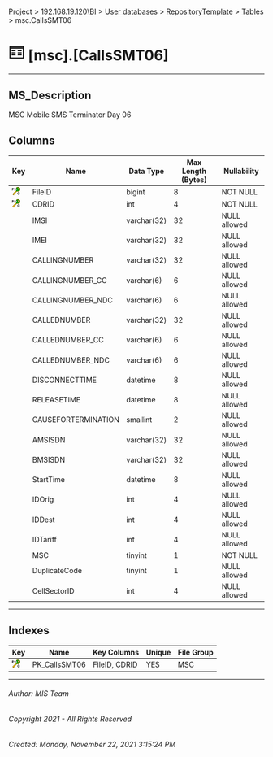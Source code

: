 #### 

[Project](../../../../index.md) > [192.168.19.120\\BI](../../../index.md) > [User databases](../../index.md) > [RepositoryTemplate](../index.md) > [Tables](Tables.md) > msc.CallsSMT06

# ![Tables](../../../../Images/Table32.png) [msc].[CallsSMT06]

---

## <a name="#description"></a>MS_Description

MSC Mobile SMS Terminator Day 06

## <a name="#columns"></a>Columns

| Key | Name | Data Type | Max Length (Bytes) | Nullability |
|---|---|---|---|---|
| [![Cluster Primary Key PK_CallsSMT06: FileID\CDRID](../../../../Images/pkcluster.png)](#indexes) | FileID | bigint | 8 | NOT NULL |
| [![Cluster Primary Key PK_CallsSMT06: FileID\CDRID](../../../../Images/pkcluster.png)](#indexes) | CDRID | int | 4 | NOT NULL |
|  | IMSI | varchar(32) | 32 | NULL allowed |
|  | IMEI | varchar(32) | 32 | NULL allowed |
|  | CALLINGNUMBER | varchar(32) | 32 | NULL allowed |
|  | CALLINGNUMBER_CC | varchar(6) | 6 | NULL allowed |
|  | CALLINGNUMBER_NDC | varchar(6) | 6 | NULL allowed |
|  | CALLEDNUMBER | varchar(32) | 32 | NULL allowed |
|  | CALLEDNUMBER_CC | varchar(6) | 6 | NULL allowed |
|  | CALLEDNUMBER_NDC | varchar(6) | 6 | NULL allowed |
|  | DISCONNECTTIME | datetime | 8 | NULL allowed |
|  | RELEASETIME | datetime | 8 | NULL allowed |
|  | CAUSEFORTERMINATION | smallint | 2 | NULL allowed |
|  | AMSISDN | varchar(32) | 32 | NULL allowed |
|  | BMSISDN | varchar(32) | 32 | NULL allowed |
|  | StartTime | datetime | 8 | NULL allowed |
|  | IDOrig | int | 4 | NULL allowed |
|  | IDDest | int | 4 | NULL allowed |
|  | IDTariff | int | 4 | NULL allowed |
|  | MSC | tinyint | 1 | NOT NULL |
|  | DuplicateCode | tinyint | 1 | NULL allowed |
|  | CellSectorID | int | 4 | NULL allowed |


---

## <a name="#indexes"></a>Indexes

| Key | Name | Key Columns | Unique | File Group |
|---|---|---|---|---|
| [![Cluster Primary Key PK_CallsSMT06: FileID\CDRID](../../../../Images/pkcluster.png)](#indexes) | PK_CallsSMT06 | FileID, CDRID | YES | MSC |


---

###### Author:  MIS Team

###### Copyright 2021 - All Rights Reserved

###### Created: Monday, November 22, 2021 3:15:24 PM

